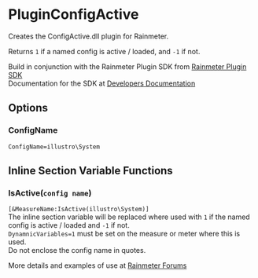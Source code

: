 # PluginConfigActive

Creates the ConfigActive.dll plugin for Rainmeter.

Returns `1` if a named config is active / loaded, and `-1` if not.

Build in conjunction with the Rainmeter Plugin SDK from [Rainmeter Plugin SDK](https://github.com/rainmeter/rainmeter-plugin-sdk)  
Documentation for the SDK at [Developers Documentation](https://docs.rainmeter.net/developers/#CreatePlugin)

## Options

### ConfigName
`ConfigName=illustro\System` 

## Inline Section Variable Functions

### IsActive(`config name`)

`[&MeasureName:IsActive(illustro\System)]`  
The inline section variable will be replaced where used with `1` if the named config is active / loaded and `-1` if not.  
`DynamnicVariables=1` must be set on the measure or meter where this is used.  
Do not enclose the config name in quotes.  

More details and examples of use at [Rainmeter Forums](https://forum.rainmeter.net/viewtopic.php?p=141968)
